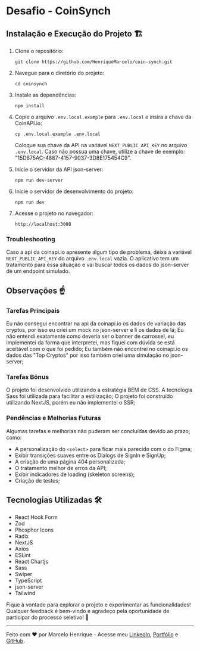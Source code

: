 # Desafio - CoinSynch

## Instalação e Execução do Projeto 🏗️

1. Clone o repositório:
   ```
   git clone https://github.com/HenriqueMarcelo/coin-synch.git
   ```

2. Navegue para o diretório do projeto:
   ```
   cd coinsynch
   ```

3. Instale as dependências:
   ```
   npm install
   ```

4. Copie o arquivo `.env.local.example` para `.env.local` e insira a chave da CoinAPI.io:
   ```
   cp .env.local.example .env.local
   ```
   Coloque sua chave da API na variável `NEXT_PUBLIC_API_KEY` no arquivo `.env.local`. Caso não possua uma chave, utilize a chave de exemplo: "15D675AC-4887-4157-9037-3D8E175454C9".

5. Inicie o servidor da API json-server:
   ```
   npm run dev-server
   ```

6. Inicie o servidor de desenvolvimento do projeto:
   ```
   npm run dev
   ```

7. Acesse o projeto no navegador:
   ```
   http://localhost:3000
   ```
   
### Troubleshooting

Caso a api da coinapi.io apresente algum tipo de problema, deixa a variável `NEXT_PUBLIC_API_KEY` do arquivo `.env.local` vazia. O aplicativo tem um tratamento para essa situação e vai buscar todos os dados do json-server de um endpoint simulado. 

## Observações ☝

### Tarefas Principais
Eu não consegui encontrar na api da coinapi.io os dados de variação das cryptos, por isso eu criei um mock no json-server e li os dados de lá;
Eu não entendi exatamente como deveria ser o banner de carrossel, eu implementei da forma que interpretei, mas fiquei com dúvida se está aceitável com o que foi pedido;
Eu também não encontrei no coinapi.io os dados das "Top Cryptos" por isso também criei uma simulação no json-server;

### Tarefas Bônus
O projeto foi desenvolvido utilizando a estratégia BEM de CSS. A tecnologia Sass foi utilizada para facilitar a estilização;
O projeto foi construído utilizando NextJS, porém eu não implementei o SSR;

### Pendências e Melhorias Futuras

Algumas tarefas e melhorias não puderam ser concluídas devido ao prazo, como:
- A personalização do `<select>` para ficar mais parecido com o do Figma;
- Exibir transições suaves entre os Dialogs de SignIn e SignUp;
- A criação de uma página 404 personalizada;
- O tratamento melhor de erros da API;
- Exibir indicadores de loading (skeleton screens);
- Criação de testes;

## Tecnologias Utilizadas 🛠️

- React Hook Form
- Zod
- Phosphor Icons
- Radix
- NextJS
- Axios
- ESLint
- React Chartjs
- Sass
- Swiper
- TypeScript
- json-server
- Tailwind

Fique à vontade para explorar o projeto e experimentar as funcionalidades! Qualquer feedback é bem-vindo e agradeço pela oportunidade de participar do processo seletivo! 🙌

---

Feito com ❤️ por Marcelo Henrique - Acesse meu [LinkedIn](https://www.linkedin.com/in/marcelo-henrique-fonseca/), [Portfólio](https://marcelohenrique.dev.br/) e [GitHub](https://github.com/HenriqueMarcelo/).
